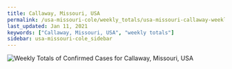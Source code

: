 ```yaml
---
title: Callaway, Missouri, USA
permalink: /usa-missouri-cole/weekly_totals/usa-missouri-callaway-weekly_totals.html
last_updated: Jan 11, 2021
keywords: ["Callaway, Missouri, USA", "weekly totals"]
sidebar: usa-missouri-cole_sidebar
---
```


![Weekly Totals of Confirmed Cases for Callaway, Missouri, USA](/covid_tracker/images/graphs/usa-missouri-callaway-weekly_totals_graph.png)
